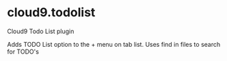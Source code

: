 # cloud9.todolist
Cloud9 Todo List plugin

Adds TODO List option to the + menu on tab list. 
Uses find in files to search for TODO's